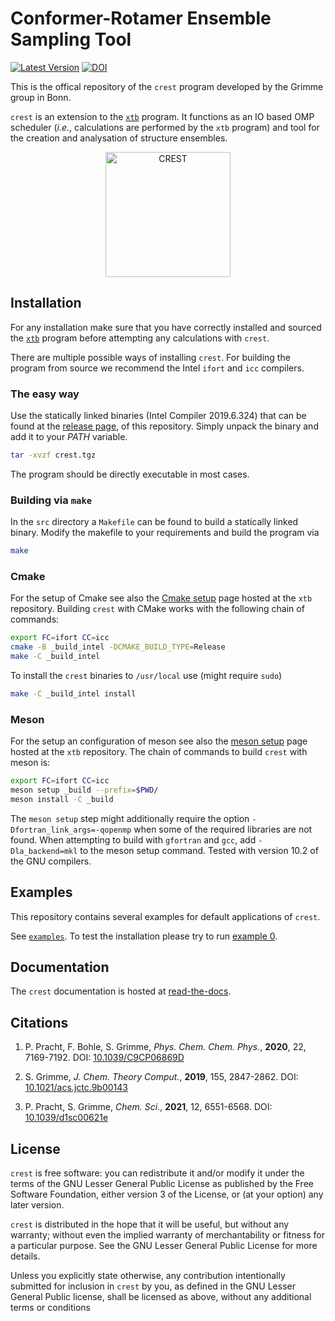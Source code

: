 # Conformer-Rotamer Ensemble Sampling Tool

[![Latest Version](https://img.shields.io/github/v/release/grimme-lab/crest)](https://github.com/grimme-lab/crest/releases/latest)
[![DOI](https://img.shields.io/badge/DOI-10.1039%2Fc9cp06869d%20-blue)](http://dx.doi.org/10.1039/c9cp06869d)

This is the offical repository of the `crest` program developed by the Grimme group in Bonn.

`crest` is an extension to the [`xtb`](https://github.com/grimme-lab/xtb) program.
It functions as an IO based OMP scheduler (*i.e.*, calculations are
performed by the `xtb` program) and tool for the creation and analysation of
structure ensembles.

<div align="center">
<img src="./assets/crest.png" alt="CREST" width="200">
</div>

## Installation

For any installation make sure that you have correctly installed and sourced the [`xtb`](https://github.com/grimme-lab/xtb) program before attempting any calculations with `crest`.

There are multiple possible ways of installing `crest`. 
For building the program from source we recommend the Intel `ifort` and `icc` compilers.


### The easy way

Use the statically linked binaries (Intel Compiler 2019.6.324)
that can be found at the [release page](https://github.com/grimme-lab/crest/releases),
of this repository.
Simply unpack the binary and add it to your *PATH* variable.
```bash
tar -xvzf crest.tgz
```
The program should be directly executable in most cases.

### Building via `make`

In the `src` directory a `Makefile` can be found to build a statically linked binary. Modify the makefile to your requirements and build the program via
```bash
make
```

### Cmake

For the setup of Cmake see also the [Cmake setup](https://github.com/grimme-lab/xtb/blob/master/cmake/README.adoc) page hosted at the `xtb` repository.
Building `crest` with CMake works with the following chain of commands:

```bash
export FC=ifort CC=icc
cmake -B _build_intel -DCMAKE_BUILD_TYPE=Release
make -C _build_intel
```

To install the `crest` binaries to `/usr/local` use (might require `sudo`)

```bash
make -C _build_intel install
```

### Meson

For the setup an configuration of meson see also the [meson setup](https://github.com/grimme-lab/xtb/blob/master/meson/README.adoc) page hosted at the `xtb` repository.
The chain of commands to build `crest` with meson is:

```bash
export FC=ifort CC=icc
meson setup _build --prefix=$PWD/
meson install -C _build
```

The `meson setup` step might additionally require the option `-Dfortran_link_args=-qopenmp` when some of the required libraries are not found.
When attempting to build with `gfortran` and `gcc`, add `-Dla_backend=mkl` to the meson setup command. Tested with version 10.2 of the GNU compilers.

## Examples

This repository contains several examples for default applications of `crest`.

See [`examples`](examples). To test the installation please try to run [example 0](examples/expl-0).

## Documentation

The `crest` documentation is hosted at [read-the-docs](https://xtb-docs.readthedocs.io/en/latest/crest.html).

## Citations

1. P. Pracht, F. Bohle, S. Grimme, *Phys. Chem. Chem. Phys.*, **2020**, 22, 7169-7192.
  DOI: [10.1039/C9CP06869D](https://dx.doi.org/10.1039/C9CP06869D)

2. S. Grimme, *J. Chem. Theory Comput.*, **2019**, 155, 2847-2862.
  DOI: [10.1021/acs.jctc.9b00143](https://dx.doi.org/10.1021/acs.jctc.9b00143)

3. P. Pracht, S. Grimme, *Chem. Sci.*, **2021**, 12, 6551-6568.
  DOI: [10.1039/d1sc00621e](https://dx.doi.org/10.1039/d1sc00621e)

## License

`crest` is free software: you can redistribute it and/or modify it under the terms of the GNU Lesser General Public License as published by the Free Software Foundation, either version 3 of the License, or (at your option) any later version.

`crest` is distributed in the hope that it will be useful, but without any warranty; without even the implied warranty of merchantability or fitness for a particular purpose. See the GNU Lesser General Public License for more details.

Unless you explicitly state otherwise, any contribution intentionally submitted for inclusion in `crest` by you, as defined in the GNU Lesser General Public license, shall be licensed as above, without any additional terms or conditions
